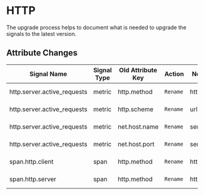<!-- NOTE: THIS FILE IS AUTOGENERATED. DO NOT EDIT BY HAND. -->
<!-- see templates/registry/markdown/attribute_namespace.md.j2 -->

# HTTP

The upgrade process helps to document what is needed to upgrade the signals to the latest version.



## Attribute Changes

| Signal Name | Signal Type | Old Attribute Key | Action | New Attribute Key | Summary |
| --- | --- | --- | --- | --- | --- |
| http.server.active_requests | metric | http.method | `Rename` | http.request.method | Replaced by `http.request.method`. |
| http.server.active_requests | metric | http.scheme | `Rename` | url.scheme | Replaced by `url.scheme`. |
| http.server.active_requests | metric | net.host.name | `Rename` | server.address | Replaced by `server.address`. |
| http.server.active_requests | metric | net.host.port | `Rename` | server.port | Replaced by `server.port`. |
| span.http.client | span | http.method | `Rename` | http.request.method | Replaced by `http.request.method`. |
| span.http.server | span | http.method | `Rename` | http.request.method | Replaced by `http.request.method`. |

